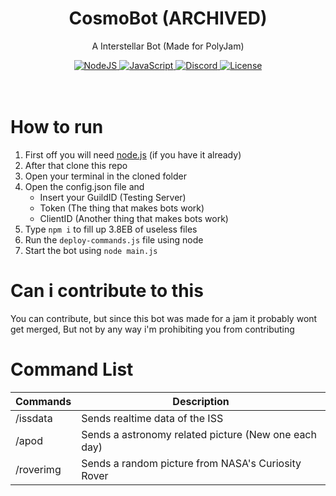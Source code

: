 <h1 align='center'>CosmoBot (ARCHIVED)</h1>
<p align='center'>A Interstellar Bot (Made for PolyJam)</p>

<div align="center">
    <a href="https://www.nodejs.org">
        <img src="https://img.shields.io/badge/node.js-6DA55F?logo=node.js&logoColor=white" alt="NodeJS">
    </a>
    <a href="https://www.javascript.com/">
        <img src="https://img.shields.io/badge/javascript-%23323330.svg?logo=javascript&logoColor=%23F7DF1E" alt="JavaScript">
    </a>
    <a href="https://discord.js.org/#/">
        <img src="https://img.shields.io/badge/Discord.JS%20v13-%237289DA.svg?logo=discord&logoColor=white" alt="Discord">
    </a>
    <a href="./LICENSE">
        <img src="https://img.shields.io/github/license/Brisolo32/CosmoBot" alt="License">
    </a>
</div>

<h1><br>How to run</h1>

1. First off you will need [node.js](https://nodejs.org/en/) (if you have it already)
2. After that clone this repo
3. Open your terminal in the cloned folder
4. Open the config.json file and
    - Insert your GuildID (Testing Server)
    - Token (The thing that makes bots work)
    - ClientID (Another thing that makes bots work)
5. Type `npm i` to fill up 3.8EB of useless files
6. Run the `deploy-commands.js` file using node
8. Start the bot using `node main.js`

# Can i contribute to this

You can contribute, but since this bot was made for a jam it probably wont get merged, But not by any way i'm prohibiting you from contributing

<h1>Command List</h1>

| Commands | Description |
| - | - |
| /issdata | Sends realtime data of the ISS |
| /apod | Sends a astronomy related picture (New one each day) |
| /roverimg | Sends a random picture from NASA's Curiosity Rover |

